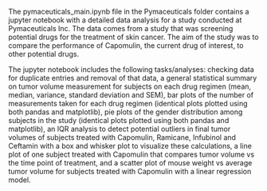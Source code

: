 The pymaceuticals_main.ipynb file in the Pymaceuticals folder contains a jupyter notebook with a detailed data analysis for a study conducted at Pymaceuticals Inc. The data comes from a study that was screening potential drugs for the treatment of skin cancer. The aim of the study was to compare the performance of Capomulin, the current drug of interest, to other potential drugs. 

The jupyter notebook includes the following tasks/analyses: checking data for duplicate entries and removal of that data, a general statistical summary on tumor volume measurement for subjects on each drug regimen (mean, median, variance, standard deviation and SEM), bar plots of the number of measurements taken for each drug regimen (identical plots plotted using both pandas and matplotlib), pie plots of the gender distribution among subjects in the study (identical plots plotted using both pandas and matplotlib), an IQR analysis to detect potential outliers in final tumor volumes of subjects treated with Capomulin, Ramicane, Infubinol and Ceftamin with a box and whisker plot to visualize these calculations, a line plot of one subject treated with Capomulin that compares tumor volume vs the time point of treatment, and a scatter plot of mouse weight vs average tumor volume for subjects treated with Capomulin with a linear regression model.
